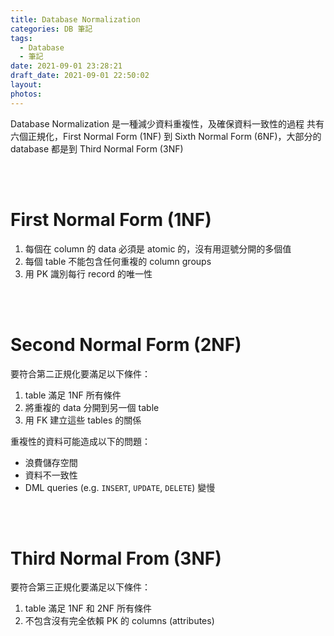 ```yaml
---
title: Database Normalization
categories: DB 筆記
tags:
  - Database
  - 筆記
date: 2021-09-01 23:28:21
draft_date: 2021-09-01 22:50:02
layout:
photos:
---
```



Database Normalization 是一種減少資料重複性，及確保資料一致性的過程
共有六個正規化，First Normal Form (1NF) 到 Sixth Normal Form (6NF)，大部分的 database 都是到 Third Normal Form (3NF)
<!-- more -->
<br />
<br />


# First Normal Form (1NF)
1. 每個在 column 的 data 必須是 atomic 的，沒有用逗號分開的多個值
2. 每個 table 不能包含任何重複的 column groups
3. 用 PK 識別每行 record 的唯一性
<br />
<br />


# Second Normal Form (2NF)
要符合第二正規化要滿足以下條件：
1. table 滿足 1NF 所有條件
2. 將重複的 data 分開到另一個 table
3. 用 FK 建立這些 tables 的關係

重複性的資料可能造成以下的問題：
- 浪費儲存空間
- 資料不一致性
- DML queries (e.g. `INSERT`, `UPDATE`, `DELETE`) 變慢
<br />
<br />

# Third Normal From (3NF)
要符合第三正規化要滿足以下條件：
1. table 滿足 1NF 和 2NF 所有條件
2. 不包含沒有完全依賴 PK 的 columns (attributes)